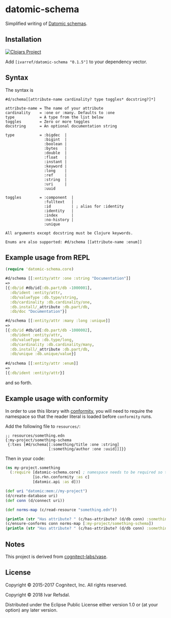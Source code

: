 # datomic-schema

Simplified writing of [Datomic schemas](https://docs.datomic.com/on-prem/schema.html).

## Installation

[![Clojars Project](http://clojars.org/ivarref/datomic-schema/latest-version.svg)](http://clojars.org/ivarref/datomic-schema)

Add `[ivarref/datomic-schema "0.1.5"]` to your dependency vector.

## Syntax

The syntax is

```
#d/schema[[attribute-name cardinality? type toggles* docstring?]*]

attribute-name = The name of your attribute
cardinality    = :one or :many. Defaults to :one
type           = A type from the list below
toggles        = Zero or more toggles
docstring      = An optional documentation string

type           = :bigdec  |
                 :bigint  |
                 :boolean |
                 :bytes   |
                 :double  |
                 :float   |
                 :instant |
                 :keyword |
                 :long    |
                 :ref     |
                 :string  |
                 :uri     |
                 :uuid

toggles        = :component  |
                 :fulltext   |
                 :id         | ; alias for :identity
                 :identity   |
                 :index      |
                 :no-history |
                 :unique

All arguments except docstring must be Clojure keywords.

Enums are also supported: #d/schema [[attribute-name :enum]]
```

## Example usage from REPL

```clojure
(require 'datomic-schema.core)

#d/schema [[:entity/attr :one :string "Documentation"]]
=>
[{:db/id #db/id[:db.part/db -1000001],
  :db/ident :entity/attr,
  :db/valueType :db.type/string,
  :db/cardinality :db.cardinality/one,
  :db.install/_attribute :db.part/db,
  :db/doc "Documentation"}]

#d/schema [[:entity/attr :many :long :unique]]
=>
[{:db/id #db/id[:db.part/db -1000002],
  :db/ident :entity/attr,
  :db/valueType :db.type/long,
  :db/cardinality :db.cardinality/many,
  :db.install/_attribute :db.part/db,
  :db/unique :db.unique/value}]
  
#d/schema [[:entity/attr :enum]]
=>
[{:db/ident :entity/attr}]
```

and so forth.

## Example usage with conformity

In order to use this library with [conformity](https://github.com/rkneufeld/conformity),
you will need to require the namespace so that the reader literal is loaded before `conformity` runs.

Add the following file to `resources/`:

```
;; resources/something.edn
{:my-project/something-schema
 {:txes [#d/schema[[:something/title :one :string]
                   [:something/author :one :uuid]]]}}
```

Then in your code:

```clojure
(ns my-project.something
  (:require [datomic-schema.core] ; namespace needs to be required so that reader literal is loaded
            [io.rkn.conformity :as c]
            [datomic.api :as d]))

(def uri "datomic:mem://my-project")
(d/create-database uri)
(def conn (d/connect uri))

(def norms-map (c/read-resource "something.edn"))

(println (str "Has attribute? " (c/has-attribute? (d/db conn) :something/title)))
(c/ensure-conforms conn norms-map [:my-project/something-schema])
(println (str "Has attribute? " (c/has-attribute? (d/db conn) :something/title)))
```

## Notes

This project is derived from [cognitect-labs/vase](https://github.com/cognitect-labs/vase).

## License

Copyright © 2015-2017 Cognitect, Inc. All rights reserved.

Copyright © 2018 Ivar Refsdal.

Distributed under the Eclipse Public License either version 1.0 or (at
your option) any later version.
